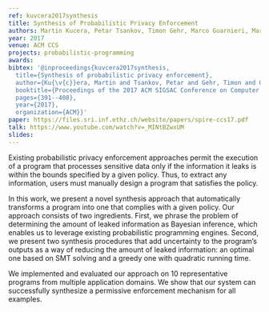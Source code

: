 ```yaml
---
ref: kuvcera2017synthesis
title: Synthesis of Probabilistic Privacy Enforcement 
authors: Martin Kucera, Petar Tsankov, Timon Gehr, Marco Guarnieri, Martin Vechev
year: 2017
venue: ACM CCS
projects: probabilistic-programming
awards:
bibtex: '@inproceedings{kuvcera2017synthesis,
  title={Synthesis of probabilistic privacy enforcement},
  author={Ku{\v{c}}era, Martin and Tsankov, Petar and Gehr, Timon and Guarnieri, Marco and Vechev, Martin},
  booktitle={Proceedings of the 2017 ACM SIGSAC Conference on Computer and Communications Security},
  pages={391--408},
  year={2017},
  organization={ACM}}'
paper: https://files.sri.inf.ethz.ch/website/papers/spire-ccs17.pdf
talk: https://www.youtube.com/watch?v=_MINtBZwxUM
slides: 
---
```


Existing probabilistic privacy enforcement approaches permit the execution of a program that processes sensitive data only if the information it leaks is within the bounds specified by a given policy. Thus, to extract any information, users must manually design a program that satisfies the policy.

In this work, we present a novel synthesis approach that automatically transforms a program into one that complies with a given policy. Our approach consists of two ingredients. First, we phrase the problem of determining the amount of leaked information as Bayesian inference, which enables us to leverage existing probabilistic programming engines. Second, we present two synthesis procedures that add uncertainty to the program’s outputs as a way of reducing the amount of leaked information: an optimal one based on SMT solving and a greedy one with quadratic running time.

We implemented and evaluated our approach on 10 representative programs from multiple application domains. We show that our system can successfully synthesize a permissive enforcement mechanism for all examples.
